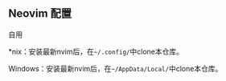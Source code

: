 ## Neovim 配置

自用

*nix：安装最新nvim后，在`~/.config/`中clone本仓库。

Windows：安装最新nvim后，在`~/AppData/Local/`中clone本仓库。
